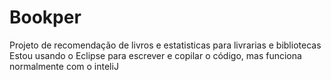 # Bookper
Projeto de recomendação de livros e estatisticas para livrarias e bibliotecas
Estou usando o Eclipse para escrever e copilar o código, mas funciona normalmente com o inteliJ
